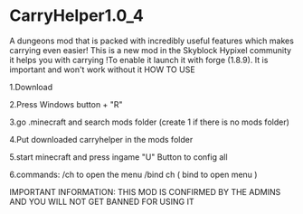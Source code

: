 # CarryHelper1.0_4
A dungeons mod that is packed with incredibly useful features which makes carrying even easier!
This is a new mod in the Skyblock Hypixel community it helps you with carrying !To enable it launch it with forge (1.8.9). It is important and won't work without it HOW TO USE

1.Download

2.Press Windows button + "R"

3.go .minecraft and search mods folder (create 1 if there is no mods folder)

4.Put downloaded carryhelper in the mods folder

5.start minecraft and press ingame "U" Button to config all

6.commands: /ch to open the menu /bind ch ( bind to open menu )

IMPORTANT INFORMATION: THIS MOD IS CONFIRMED BY THE ADMINS AND YOU WILL NOT GET BANNED FOR USING IT
